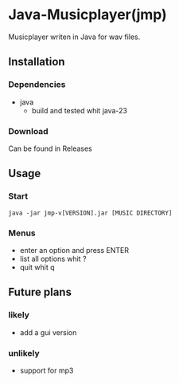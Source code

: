 # Java-Musicplayer(jmp)

Musicplayer writen in Java for wav files.

## Installation
### Dependencies
- java
  - build and tested whit java-23
### Download
Can be found in Releases

## Usage
### Start
``` shell
java -jar jmp-v[VERSION].jar [MUSIC DIRECTORY]
```
### Menus
- enter an option and press ENTER
- list all options whit ?
- quit whit q

## Future plans
### likely
- add a gui version
### unlikely
- support for mp3
